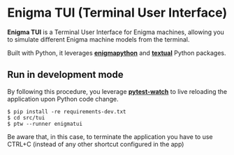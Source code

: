 # Enigma TUI (Terminal User Interface)

**Enigma TUI** is a Terminal User Interface for Enigma machines, allowing you to simulate different Enigma machine models from the  terminal.

Built with Python, it leverages [**enigmapython**](https://pypi.org/project/enigmapython/) and [**textual**](https://pypi.org/project/textual/) Python packages.

## Run in development mode

By following this procedure, you leverage [**pytest-watch**](https://pypi.org/project/pytest-watch/) to live reloading the application upon Python code change. 

```console
$ pip install -re requirements-dev.txt
$ cd src/tui
$ ptw --runner enigmatui
```

Be aware that, in this case, to terminate the application you have to use CTRL+C (instead of any other shortcut configured in the app)